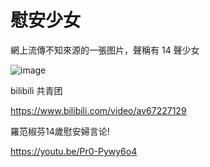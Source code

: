 

# 慰安少女 #

網上流傳不知來源的一張图片，聲稱有 14 聲少女


![image](https://github.com/nuclearfake9/ChinaFakeNews/blob/master/2019/%E9%A6%99%E6%B8%AF%E9%80%83%E7%8A%AF%E6%9D%A1%E4%BE%8B_hk_extradition_law/09/10_%E6%85%B0%E5%AE%89%E5%B0%91%E5%A5%B3_comfort_girl/confess.jpg)

bilibili 共青团

https://www.bilibili.com/video/av67227129

羅范椒芬14歲慰安婦言论!

https://youtu.be/Pr0-Pywy6o4


